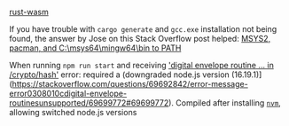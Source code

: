 [rust-wasm](https://rustwasm.github.io/docs/book/introduction.html#rust--and-webassembly-)

If you have trouble with `cargo generate` and `gcc.exe` installation not being found, the answer by Jose on this Stack Overflow post helped:
[MSYS2, pacman, and C:\msys64\mingw64\bin to PATH](https://stackoverflow.com/questions/61645963/cant-install-cargo-binutils-library-failed-to-find-tool-is-gcc-exe-installe)

When running `npm run start` and receiving ['digital envelope routine ... in /crypto/hash'](https://github.com/rustwasm/book/issues/273) error: required a (downgraded node.js version (16.19.1)](https://stackoverflow.com/questions/69692842/error-message-error0308010cdigital-envelope-routinesunsupported/69699772#69699772). Compiled after installing [`nvm`](https://github.com/coreybutler/nvm-windows), allowing switched node.js versions
